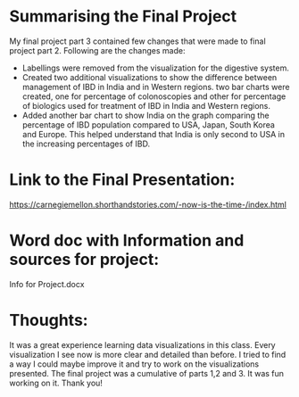 # Summarising the Final Project
My final project part 3 contained few changes that were made to final project part 2. Following are the changes made:
- Labellings were removed from the visualization for the digestive system. 
- Created two additional visualizations to show the difference between management of IBD in India and in Western regions. 
  two bar charts were created, one for percentage of colonoscopies and other for percentage of biologics used for 
  treatment of IBD in India and Western regions. 
- Added another bar chart to show India on the graph comparing the percentage of IBD population compared to USA, Japan,
  South Korea and Europe. This helped understand that India is only second to USA in the increasing percentages of IBD.
  
# Link to the Final Presentation:
  <https://carnegiemellon.shorthandstories.com/-now-is-the-time-/index.html>
  
# Word doc with Information and sources for project: 
  Info for Project.docx 

# Thoughts:
  It was a great experience learning data visualizations in this class. Every visualization I see now is more clear and 
  detailed than before. I tried to find a way I could maybe improve it and try to work on the visualizations presented. 
  The final project was a cumulative of parts 1,2 and 3. It was fun working on it. Thank you!
